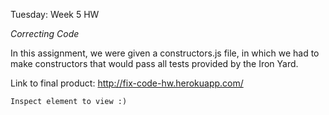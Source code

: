 Tuesday: Week 5 HW

*Correcting Code*

In this assignment, we were given a constructors.js file, in which we had to make constructors that would pass all tests provided by the Iron Yard. 


Link to final product:
http://fix-code-hw.herokuapp.com/ 

	Inspect element to view :)
